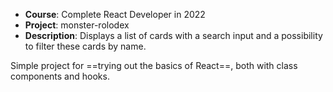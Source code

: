 - **Course**: Complete React Developer in 2022
- **Project**: monster-rolodex
- **Description**: Displays a list of cards with a search input and a possibility to filter these cards by name.


Simple project for ==trying out the basics of React==, both with class components and hooks. 